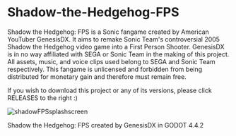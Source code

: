 # Shadow-the-Hedgehog-FPS
Shadow the Hedgehog: FPS is a Sonic fangame created by American YouTuber GenesisDX. It aims to remake Sonic Team's controversial 2005 Shadow the Hedgehog video game into a First Person Shooter. GenesisDX is in no way affiliated with SEGA or Sonic Team in the making of this project. All assets, music, and voice clips used belong to SEGA and Sonic Team respectively. This fangame is unlicensed and forbidden from being distributed for monetary gain and therefore must remain free.

If you wish to download this project or any of its versions, please click RELEASES to the right :)

![shadowFPSsplashscreen](https://github.com/user-attachments/assets/c6abfafc-e641-4bc8-a106-4b2b1a98bb9c)

Shadow the Hedgehog: FPS created by GenesisDX in GODOT 4.4.2
